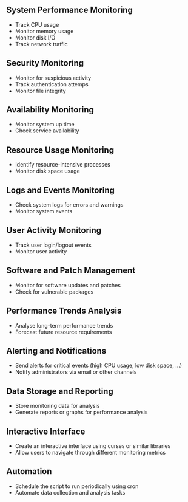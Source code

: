 ## System Performance Monitoring

- Track CPU usage
- Monitor memory usage
- Monitor disk I/O
- Track network traffic

## Security Monitoring

- Monitor for suspicious activity
- Track authentication attemps
- Monitor file integrity

## Availability Monitoring

- Monitor system up time
- Check service availability

## Resource Usage Monitoring

- Identify resource-intensive processes
- Monitor disk space usage

## Logs and Events Monitoring

- Check system logs for errors and warnings
- Monitor system events

## User Activity Monitoring

- Track user login/logout events
- Monitor user activity

## Software and Patch Management

- Monitor for software updates and patches
- Check for vulnerable packages

## Performance Trends Analysis

- Analyse long-term performance trends
- Forecast future resource requirements

## Alerting and Notifications

- Send alerts for critical events (high CPU usage, low disk space, ...)
- Notify administrators via email or other channels

## Data Storage and Reporting

- Store monitoring data for analysis
- Generate reports or graphs for performance analysis

## Interactive Interface

- Create an interactive interface using curses or similar libraries
- Allow  users to navigate through different monitoring metrics

## Automation

- Schedule the script to run periodically using cron
- Automate data collection and analysis tasks